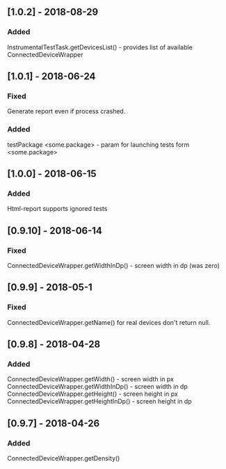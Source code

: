 ## [1.0.2] - 2018-08-29
### Added
InstrumentalTestTask.getDevicesList() - provides list of available ConnectedDeviceWrapper

## [1.0.1] - 2018-06-24
### Fixed
Generate report even if process crashed.

### Added
testPackage <some.package> - param for launching tests form <some.package>

## [1.0.0] - 2018-06-15
### Added
Html-report supports ignored tests

## [0.9.10] - 2018-06-14
### Fixed
ConnectedDeviceWrapper.getWidthInDp() - screen width in dp (was zero)

## [0.9.9] - 2018-05-1
### Fixed
ConnectedDeviceWrapper.getName() for real devices don't return null.


## [0.9.8] - 2018-04-28

### Added
ConnectedDeviceWrapper.getWidth() - screen width in px
ConnectedDeviceWrapper.getWidthInDp() - screen width in dp
ConnectedDeviceWrapper.getHeight() - screen height in px
ConnectedDeviceWrapper.getHeightInDp() - screen height in dp


## [0.9.7] - 2018-04-26

### Added
ConnectedDeviceWrapper.getDensity()
